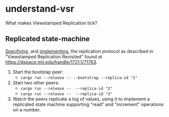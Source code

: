 # understand-vsr
What makes Viewstamped Replication tick?

## Replicated state-machine

[Specifying](VSR.tla), and [implementing](src/main.rs), the replication protocol as described in "Viewstamped Replication Revisited"
found at https://dspace.mit.edu/handle/1721.1/71763.

1. Start the bootstap peer:
   - `cargo run --release -- --bootstrap --replica-id "1"`
2. Start two other peers:
   - `cargo run --release --  --replica-id "2"`
   - `cargo run --release --  --replica-id "3"`
3. Watch the peers replicate a log of values, using it to implement a replicated state machine supporting "read" and "increment" operations on a number.
